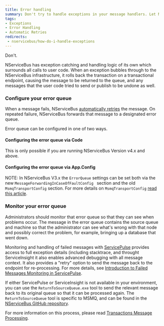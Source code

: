 ```yaml
---
title: Error handling
summary: Don't try to handle exceptions in your message handlers. Let NServiceBus do it for you.
tags:
- Exceptions
- Error Handling
- Automatic Retries
redirects:
 - nservicebus/how-do-i-handle-exceptions
---
```


Don't.

NServiceBus has exception catching and handling logic of its own which surrounds all calls to user code. When an exception bubbles through to the NServiceBus infrastructure, it rolls back the transaction on a transactional endpoint, causing the message to be returned to the queue, and any messages that the user code tried to send or publish to be undone as well.

### Configure your error queue
When a message fails, NServiceBus [automatically retries](/nservicebus/errors/automatic-retries.md) the message. On repeated failure, NServiceBus forwards that message to a designated error queue. 

Error queue can be configured in one of two ways. 

#### Configuring the error queue via Code
This is only possible if you are running NServiceBus Version v4.x and above.  

<!-- import ErrorQueueConfiguration -->

#### Configuring the error queue via App.Config

<!-- import configureErrorQueueViaXml -->

NOTE: In NServiceBus V3.x the `ErrorQueue` settings can be set both via the new `MessageForwardingInCaseOfFaultConfig ` section and the old `MsmqTransportConfig` section.
For more details on `MsmqTransportConfig` [read this article](/nservicebus/msmq/transportconfig.md).


### Monitor your error queue

Administrators should monitor that error queue so that they can see when problems occur. The message in the error queue contains the source queue and machine so that the administrator can see what's wrong with that node and possibly correct the problem, for example, bringing up a database that went down.

Monitoring and handling of failed messages with [ServicePulse](/servicepulse) provides access to full exception details (including stacktrace, and throught ServiceInsight it also enables advanced debugging with all message context. It also provides a "retry" option to send the message back to the endpoint for re-processing. For more details, see [Introduction to Failed Messages Monitoring in ServicePulse](/servicepulse/intro-failed-messages.md). 

If either ServicePulse or ServiceInsight is not available in your environment, you can use the  `ReturnToSourceQueue.exe` tool to send the relevant message back to its original queue so that it can be processed again. The `ReturnToSourceQueue` tool is specific to MSMQ, and can be found in the [NServiceBus GitHub repository](https://github.com/Particular/NServiceBus).

For more information on this process, please read [Transactions Message Processing](/nservicebus/operations/transactions-message-processing.md).
